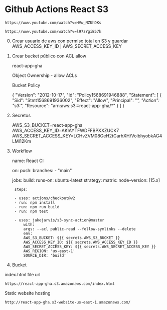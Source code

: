 # Github Actions React S3

    https://www.youtube.com/watch?v=HVw_NZUhDKs

    https://www.youtube.com/watch?v=l97zYgiB57k

0. Crear usuario de aws con permiso total en S3 y guardar AWS_ACCESS_KEY_ID | AWS_SECRET_ACCESS_KEY

1. Crear bucket público con ACL allow

    react-app-gha

    Object Ownership - allow ACLs

    Bucket Policy

    {
        "Version": "2012-10-17",
        "Id": "Policy1568691946888",
        "Statement": [
            {
                "Sid": "Stmt1568691936002",
                "Effect": "Allow",
                "Principal": "*",
                "Action": "s3:*",
                "Resource": "arn:aws:s3:::react-app-gha/*"
            }
        ]
    }
    
2. Secretos

    AWS_S3_BUCKET=react-app-gha
    AWS_ACCESS_KEY_ID=AKIAYTFWDFFBPXXZUCK7
    AWS_SECRET_ACCESS_KEY=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

3. Workflow

    name: React CI

    on:
    push:
        branches:
        - "main"

    jobs:
    build:
        runs-on: ubuntu-latest
        strategy:
        matrix:
            node-version: [15.x]

        steps:

        - uses: actions/checkout@v2
        - run: npm install
        - run: npm run build
        - run: npm test
        
        - uses: jakejarvis/s3-sync-action@master
            with:
            args: --acl public-read --follow-symlinks --delete
            env:
            AWS_S3_BUCKET: ${{ secrets.AWS_S3_BUCKET }}
            AWS_ACCESS_KEY_ID: ${{ secrets.AWS_ACCESS_KEY_ID }}
            AWS_SECRET_ACCESS_KEY: ${{ secrets.AWS_SECRET_ACCESS_KEY }}
            AWS_REGION: 'us-east-1'   
            SOURCE_DIR: 'build'   


4. Bucket

index.html file url

    https://react-app-gha.s3.amazonaws.com/index.html

Static website hosting

    http://react-app-gha.s3-website-us-east-1.amazonaws.com/